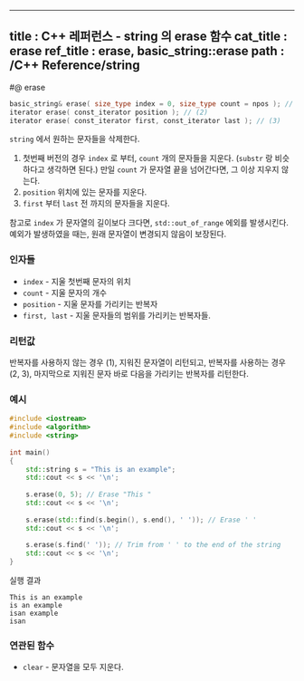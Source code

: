 ----------------
title : C++ 레퍼런스 - string 의 erase 함수
cat_title : erase
ref_title : erase, basic_string::erase
path : /C++ Reference/string
----------------

#@ erase

```cpp
basic_string& erase( size_type index = 0, size_type count = npos ); // (1)
iterator erase( const_iterator position ); // (2)
iterator erase( const_iterator first, const_iterator last ); // (3)
```

`string` 에서 원하는 문자들을 삭제한다.

1. 첫번째 버전의 경우 `index` 로 부터, `count` 개의 문자들을 지운다. (`substr` 랑 비슷하다고 생각하면 된다.) 만일 `count` 가 문자열 끝을 넘어간다면, 그 이상 지우지 않는다.
2. `position` 위치에 있는 문자를 지운다.
3. `first` 부터 `last` 전 까지의 문자들을 지운다.

참고로 `index` 가 문자열의 길이보다 크다면, `std::out_of_range` 에외를 발생시킨다. 예외가 발생하였을 때는, 원래 문자열이 변경되지 않음이 보장된다.

### 인자들

* `index`	-	지울 첫번째 문자의 위치
* `count`	-	지울 문자의 개수
* `position`	-	지울 문자를 가리키는 반복자
* `first, last`	-	지울 문자들의 범위를 가리키는 반복자들.

### 리턴값

반복자를 사용하지 않는 경우 (1), 지워진 문자열이 리턴되고, 반복자를 사용하는 경우 (2, 3), 마지막으로 지워진 문자 바로 다음을 가리키는 반복자를 리턴한다.

### 예시

```cpp
#include <iostream>
#include <algorithm>
#include <string>
 
int main()
{
    std::string s = "This is an example";
    std::cout << s << '\n';
 
    s.erase(0, 5); // Erase "This "
    std::cout << s << '\n';
 
    s.erase(std::find(s.begin(), s.end(), ' ')); // Erase ' '
    std::cout << s << '\n';
 
    s.erase(s.find(' ')); // Trim from ' ' to the end of the string
    std::cout << s << '\n';
}
```

실행 결과

```exec
This is an example
is an example
isan example
isan
```

### 연관된 함수

* `clear` - 문자열을 모두 지운다.
